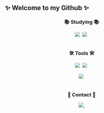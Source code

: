 ## ✨ Welcome to my Github ✨

<!--
**meozigoon/meozigoon** is a ✨ _special_ ✨ repository because its `README.md` (this file) appears on your GitHub profile.

<!--내용 부분-->
<h3 align="center">📚 Studying 📚</h3>
<div align="center">
    <img src="https://img.shields.io/badge/Algorithms-428bca.svg?style=for-the-badge&logo=&logoColor=#00599C" />&nbsp
    <img src="https://img.shields.io/badge/C++-00599C.svg?style=for-the-badge&logo=C++&logoColor=#00599C" />&nbsp
</div>

<br>

<h3 align="center">🛠 Tools 🛠</h3>
<div align="center">
   <img src="https://img.shields.io/badge/github-181717.svg?style=for-the-badge&logo=github&logoColor=white" />&nbsp
   <img src="https://img.shields.io/badge/Notion-F3F3F3.svg?style=for-the-badge&logo=notion&logoColor=black" />&nbsp
</div>

<br>

<div align="center">
  <img src="https://img.shields.io/badge/Visual Studio-3B2E58.svg?style=for-the-badge&logo=visual-studio-code&logoColor=22ABF3" />&nbsp
<!--   <img src="https://img.shields.io/badge/Colab-2C2C32.svg?style=for-the-badge&logo=googlecolab&logoColor=F9AB00" />&nbsp -->
</div>

<br>

<h3 align="center">🔗 Contact 🔗</h3>
<div align="center">
  <a href="https://www.acmicpc.net/user/meozigoon">
    <img src="https://img.shields.io/badge/Baekjoon-428bca?style=for-the-badge&logo=&logoColor=white" />&nbsp
  </a>
</div>

<br>
